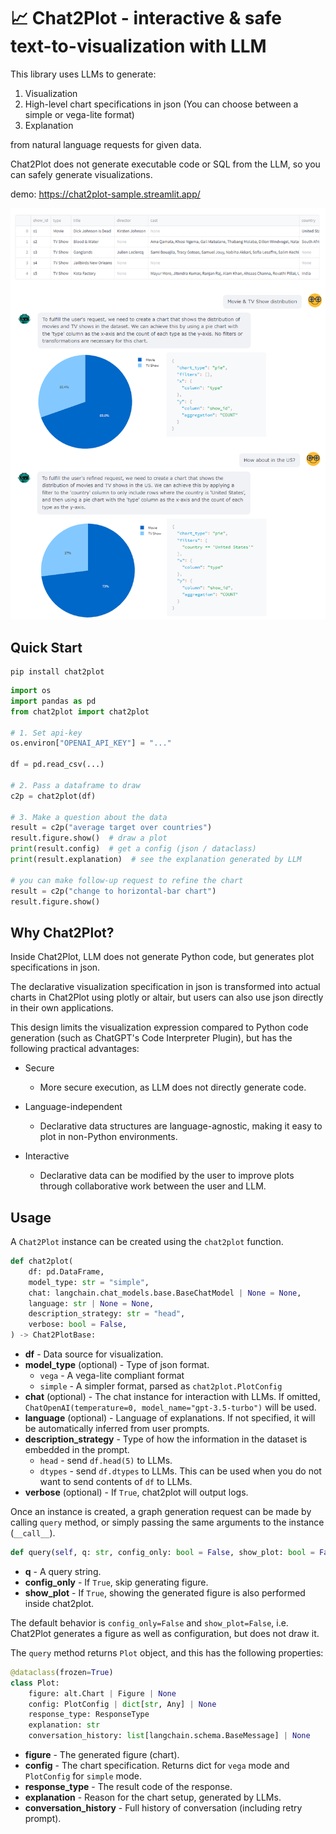 # 📈 Chat2Plot - interactive & safe text-to-visualization with LLM

This library uses LLMs to generate:

1. Visualization 
2. High-level chart specifications in json (You can choose between a simple or vega-lite format)
3. Explanation

from natural language requests for given data.

Chat2Plot does not generate executable code or SQL from the LLM, 
so you can safely generate visualizations.

demo: https://chat2plot-sample.streamlit.app/

![sample](sample.png)

## Quick Start

```shell
pip install chat2plot
```

```Python
import os
import pandas as pd
from chat2plot import chat2plot

# 1. Set api-key
os.environ["OPENAI_API_KEY"] = "..."

df = pd.read_csv(...)

# 2. Pass a dataframe to draw
c2p = chat2plot(df)

# 3. Make a question about the data
result = c2p("average target over countries")
result.figure.show()  # draw a plot
print(result.config)  # get a config (json / dataclass)
print(result.explanation)  # see the explanation generated by LLM

# you can make follow-up request to refine the chart
result = c2p("change to horizontal-bar chart")
result.figure.show()
```

## Why Chat2Plot?

Inside Chat2Plot, LLM does not generate Python code,
but generates plot specifications in json.

The declarative visualization specification in json is transformed into actual charts in 
Chat2Plot using plotly or altair, but users can also use json directly in their own applications.

This design limits the visualization expression compared to Python code generation 
(such as ChatGPT's Code Interpreter Plugin), but has the following practical advantages:

- Secure
    - More secure execution, as LLM does not directly generate code.

- Language-independent
    - Declarative data structures are language-agnostic, making it easy to plot in non-Python environments.

- Interactive
    - Declarative data can be modified by the user to improve plots through collaborative work between the user and LLM.

## Usage

A `Chat2Plot` instance can be created using the `chat2plot` function.

```Python
def chat2plot(
    df: pd.DataFrame,
    model_type: str = "simple",
    chat: langchain.chat_models.base.BaseChatModel | None = None,
    language: str | None = None,
    description_strategy: str = "head",
    verbose: bool = False,
) -> Chat2PlotBase:
```

- **df** - Data source for visualization.
- **model_type** (optional) - Type of json format.
  - `vega` - A vega-lite compliant format
  - `simple` - A simpler format, parsed as `chat2plot.PlotConfig`
- **chat** (optional) - The chat instance for interaction with LLMs.
  If omitted, `ChatOpenAI(temperature=0, model_name="gpt-3.5-turbo")` will be used.
- **language** (optional) - Language of explanations. If not specified, it will be automatically inferred from user prompts.
- **description_strategy** - Type of how the information in the dataset is embedded in the prompt.
  - `head` - send `df.head(5)` to LLMs.
  - `dtypes` - send `df.dtypes` to LLMs. This can be used when you do not want to send contents of `df` to LLMs.
- **verbose** (optional) - If `True`, chat2plot will output logs.


Once an instance is created, a graph generation request can be made 
by calling `query` method, or simply passing the same arguments to the instance (`__call__`).

```Python
def query(self, q: str, config_only: bool = False, show_plot: bool = False) -> Plot:
```
- **q** - A query string.
- **config_only** - If `True`, skip generating figure.
- **show_plot** - If `True`, showing the generated figure is also performed inside chat2plot.

The default behavior is `config_only=False` and `show_plot=False`, 
i.e. Chat2Plot generates a figure as well as configuration, but does not draw it.

The `query` method returns `Plot` object, and this has the following properties:

```Python
@dataclass(frozen=True)
class Plot:
    figure: alt.Chart | Figure | None
    config: PlotConfig | dict[str, Any] | None
    response_type: ResponseType
    explanation: str
    conversation_history: list[langchain.schema.BaseMessage] | None
```

- **figure** - The generated figure (chart).
- **config** - The chart specification. Returns dict for `vega` mode and `PlotConfig` for `simple` mode.
- **response_type** - The result code of the response.
- **explanation** - Reason for the chart setup, generated by LLMs.
- **conversation_history** - Full history of conversation (including retry prompt).
